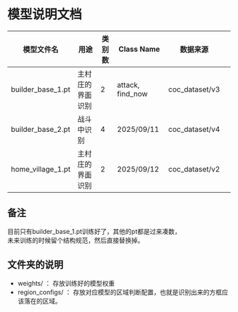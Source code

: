 # 模型说明文档  
  
| 模型文件名             | 用途       | 类别数 | Class Name       | 数据来源           |     |
| ----------------- | -------- | --- | ---------------- | -------------- | --- |
| builder_base_1.pt | 主村庄的界面识别 | 2   | attack, find_now | coc_dataset/v3 |     |
| builder_base_2.pt | 战斗中识别    | 4   | 2025/09/11       | coc_dataset/v4 |     |
| home_village_1.pt | 主村庄的界面识别 | 2   | 2025/09/12       | coc_dataset/v2 |     |
  



## 备注  
  
目前只有builder_base_1.pt训练好了，其他的pt都是过来凑数，  
未来训练的时候留个结构规范，然后直接替换掉。  
  
## 文件夹的说明  
  
  - weights/ ： 存放训练好的模型权重  
  - region_configs/ ： 存放对应模型的区域判断配置，也就是识别出来的方框应该落在的区域。